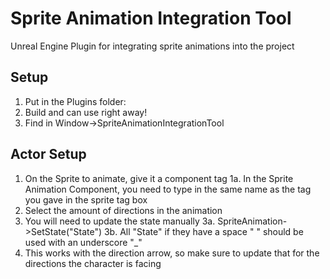 # Sprite Animation Integration Tool
Unreal Engine Plugin for integrating sprite animations into the project



## Setup
1. Put in the Plugins folder:
2. Build and can use right away!
3. Find in Window->SpriteAnimationIntegrationTool

## Actor Setup
1. On the Sprite to animate, give it a component tag
   1a. In the Sprite Animation Component, you need to type in the same name as the tag you gave in the sprite tag box
2. Select the amount of directions in the animation
3. You will need to update the state manually
   3a. SpriteAnimation->SetState("State")
   3b. All "State" if they have a space " " should be used with an underscore "_"
4. This works with the direction arrow, so make sure to update that for the directions the character is facing



